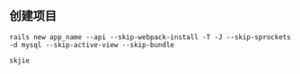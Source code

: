 ## 创建项目

~~~shell
rails new app_name --api --skip-webpack-install -T -J --skip-sprockets -d mysql --skip-active-view --skip-bundle
~~~

```
skjie
``````

